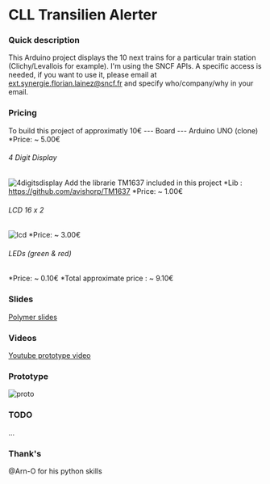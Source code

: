 # CLL Transilien Alerter

### Quick description
This Arduino project displays the 10 next trains for a particular train station (Clichy/Levallois for example). I'm using the SNCF APIs. A specific access is needed, if you want to use it, please email at ext.synergie.florian.lainez@sncf.fr and specify who/company/why in your email.

### Pricing
To build this project of approximatly 10€
--- Board ---
Arduino UNO (clone)
*Price: ~ 5.00€

###### 4 Digit Display
![4digitsdisplay](http://img15.hostingpics.net/pics/468403sl300.jpg "4digitsdisplay")
Add the librarie TM1637 included in this project
*Lib : https://github.com/avishorp/TM1637
*Price: ~ 1.00€

###### LCD 16 x 2
![lcd](http://img15.hostingpics.net/pics/961711lcdconnections.jpg "lcd")
*Price: ~ 3.00€

###### LEDs (green & red)
*Price: ~ 0.10€
*Total approximate price : ~ 9.10€

### Slides
[Polymer slides](http://joeybronner.fr/slides/arduino-d-shop-project.html)

### Videos
[Youtube prototype video](https://www.youtube.com/watch?v=HxguIKSnkjQ)

### Prototype
![proto](http://img15.hostingpics.net/pics/456282proto.png "proto")

### TODO
...

### Thank's
@Arn-O for his python skills
